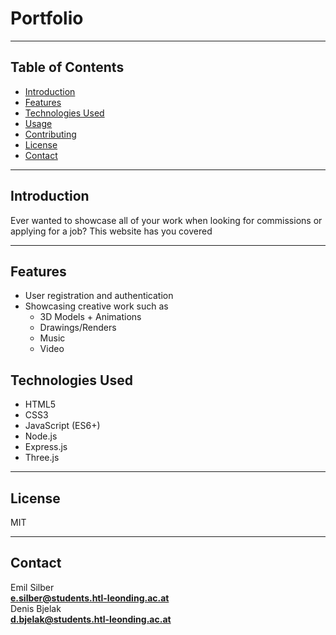 # Portfolio
---

## Table of Contents
- [Introduction](#introduction)
- [Features](#features)
- [Technologies Used](#technologies-used)
- [Usage](#usage)
- [Contributing](#contributing)
- [License](#license)
- [Contact](#contact)
---

## Introduction
Ever wanted to showcase all of your work when looking for commissions or applying for a job? This website has you covered

---

## Features
- User registration and authentication
- Showcasing creative work such as
    - 3D Models + Animations
    - Drawings/Renders
    - Music
    - Video

## Technologies Used
- HTML5
- CSS3
- JavaScript (ES6+)
- Node.js
- Express.js
- Three.js
---

## License
MIT

---

## Contact
Emil Silber \
**e.silber@students.htl-leonding.ac.at** \
Denis Bjelak \
**d.bjelak@students.htl-leonding.ac.at**
